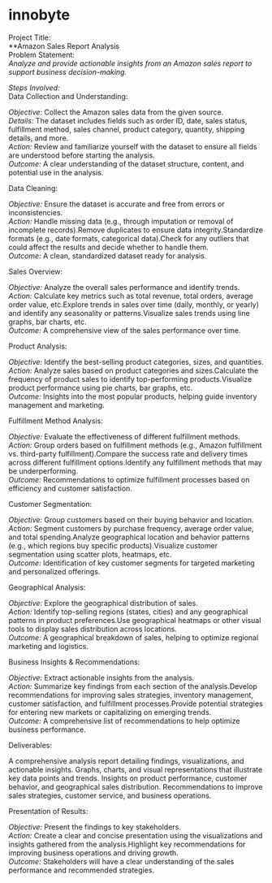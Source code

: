 # innobyte

Project Title:<br />
**Amazon Sales Report Analysis<br />
Problem Statement:<br />
*Analyze and provide actionable insights from an Amazon sales report to support business decision-making.*

*Steps Involved:*<br />
Data Collection and Understanding:

*Objective:* Collect the Amazon sales data from the given source.<br />
*Details:* The dataset includes fields such as order ID, date, sales status, fulfillment method, sales channel, product category, quantity, shipping details, and more.<br />
*Action:* Review and familiarize yourself with the dataset to ensure all fields are understood before starting the analysis.<br />
*Outcome:* A clear understanding of the dataset structure, content, and potential use in the analysis.<br />

Data Cleaning:

*Objective:* Ensure the dataset is accurate and free from errors or inconsistencies.<br />
*Action:* Handle missing data (e.g., through imputation or removal of incomplete records).Remove duplicates to ensure data integrity.Standardize formats (e.g., date formats, categorical data).Check for any outliers that could affect the results and decide whether to handle them.<br />
*Outcome:* A clean, standardized dataset ready for analysis.

Sales Overview:

*Objective:* Analyze the overall sales performance and identify trends.<br />
*Action:* Calculate key metrics such as total revenue, total orders, average order value, etc.Explore trends in sales over time (daily, monthly, or yearly) and identify any seasonality or patterns.Visualize sales trends using line graphs, bar charts, etc.<br />
*Outcome:* A comprehensive view of the sales performance over time.

Product Analysis:

*Objective:* Identify the best-selling product categories, sizes, and quantities.<br />
*Action:* Analyze sales based on product categories and sizes.Calculate the frequency of product sales to identify top-performing products.Visualize product performance using pie charts, bar graphs, etc.<br />
*Outcome:* Insights into the most popular products, helping guide inventory management and marketing.

Fulfillment Method Analysis:

*Objective:* Evaluate the effectiveness of different fulfillment methods.<br />
*Action:* Group orders based on fulfillment methods (e.g., Amazon fulfillment vs. third-party fulfillment).Compare the success rate and delivery times across different fulfillment options.Identify any fulfillment methods that may be underperforming.<br />
*Outcome:* Recommendations to optimize fulfillment processes based on efficiency and customer satisfaction.

Customer Segmentation:

*Objective:* Group customers based on their buying behavior and location.<br />
*Action:* Segment customers by purchase frequency, average order value, and total spending.Analyze geographical location and behavior patterns (e.g., which regions buy specific products).Visualize customer segmentation using scatter plots, heatmaps, etc.<br />
*Outcome:* Identification of key customer segments for targeted marketing and personalized offerings.

Geographical Analysis:

*Objective:* Explore the geographical distribution of sales.<br />
*Action:* Identify top-selling regions (states, cities) and any geographical patterns in product preferences.Use geographical heatmaps or other visual tools to display sales distribution across locations.<br />
*Outcome:* A geographical breakdown of sales, helping to optimize regional marketing and logistics.

Business Insights & Recommendations:

*Objective:* Extract actionable insights from the analysis.<br />
*Action:* Summarize key findings from each section of the analysis.Develop recommendations for improving sales strategies, inventory management, customer satisfaction, and fulfillment processes.Provide potential strategies for entering new markets or capitalizing on emerging trends.<br />
*Outcome:* A comprehensive list of recommendations to help optimize business performance.

Deliverables:

A comprehensive analysis report detailing findings, visualizations, and actionable insights.
Graphs, charts, and visual representations that illustrate key data points and trends.
Insights on product performance, customer behavior, and geographical sales distribution.
Recommendations to improve sales strategies, customer service, and business operations.

Presentation of Results:

*Objective:* Present the findings to key stakeholders.<br />
*Action:* Create a clear and concise presentation using the visualizations and insights gathered from the analysis.Highlight key recommendations for improving business operations and driving growth.<br />
*Outcome:* Stakeholders will have a clear understanding of the sales performance and recommended strategies.
